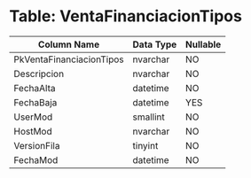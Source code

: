 # Table: VentaFinanciacionTipos

| Column Name | Data Type | Nullable |
|-------------|-----------|----------|
| PkVentaFinanciacionTipos | nvarchar | NO |
| Descripcion | nvarchar | NO |
| FechaAlta | datetime | NO |
| FechaBaja | datetime | YES |
| UserMod | smallint | NO |
| HostMod | nvarchar | NO |
| VersionFila | tinyint | NO |
| FechaMod | datetime | NO |
